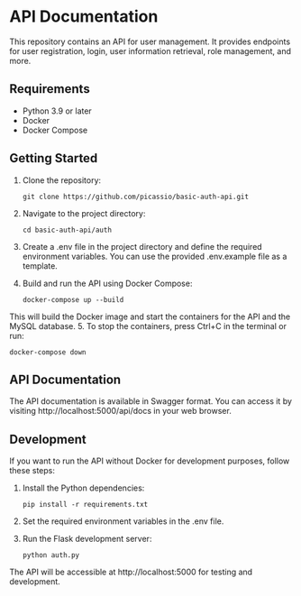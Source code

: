 # API Documentation

This repository contains an API for user management. It provides endpoints for user registration, login, user information retrieval, role management, and more.

## Requirements

- Python 3.9 or later
- Docker
- Docker Compose

## Getting Started

1. Clone the repository:

   ```shell
   git clone https://github.com/picassio/basic-auth-api.git
   ```

2. Navigate to the project directory:

   ```shell
   cd basic-auth-api/auth
   ```

3. Create a .env file in the project directory and define the required environment variables. You can use the provided .env.example file as a template.  
4. Build and run the API using Docker Compose:

   ```shell
   docker-compose up --build
   ```
This will build the Docker image and start the containers for the API and the MySQL database.
5. To stop the containers, press Ctrl+C in the terminal or run:

   ```shell
   docker-compose down
   ```

## API Documentation
The API documentation is available in Swagger format. You can access it by visiting http://localhost:5000/api/docs in your web browser.

## Development
If you want to run the API without Docker for development purposes, follow these steps:

1. Install the Python dependencies:

   ```shell
   pip install -r requirements.txt
   ```

2. Set the required environment variables in the .env file.

3. Run the Flask development server:

    ```shell
    python auth.py
    ```

The API will be accessible at http://localhost:5000 for testing and development.
